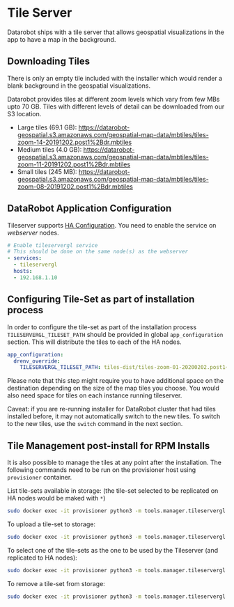# Tile Server

Datarobot ships with a tile server that allows geospatial visualizations in the app to have a map in the background.

## Downloading Tiles

There is only an empty tile included with the installer which would render a blank background in the geospatial visualizations.

Datarobot provides tiles at different zoom levels which vary from few MBs upto 70 GB. Tiles with different levels of detail can be downloaded from our S3 location.

  * Large tiles (69.1 GB): https://datarobot-geospatial.s3.amazonaws.com/geospatial-map-data/mbtiles/tiles-zoom-14-20191202.post1%2Bdr.mbtiles
  * Medium tiles (4.0 GB): https://datarobot-geospatial.s3.amazonaws.com/geospatial-map-data/mbtiles/tiles-zoom-11-20191202.post1%2Bdr.mbtiles
  * Small tiles (245 MB): https://datarobot-geospatial.s3.amazonaws.com/geospatial-map-data/mbtiles/tiles-zoom-08-20191202.post1%2Bdr.mbtiles

## DataRobot Application Configuration

Tileserver supports [HA Configuration](special-topics/ha-web-services.html). You need to enable the service on _webserver_ nodes.

```yaml
# Enable tileservergl service
# This should be done on the same node(s) as the webserver
- services:
  - tileservergl
  hosts:
  - 192.168.1.10

```

## Configuring Tile-Set as part of installation process

In order to configure the tile-set as part of the installation process `TILESERVERGL_TILESET_PATH` should be provided in global `app_configuration` section. This will distribute the tiles to each of the HA nodes.


```yaml
app_configuration:
  drenv_override:
    TILESERVERGL_TILESET_PATH: tiles-dist/tiles-zoom-01-20200202.post1+dr.mbtiles
```

Please note that this step might require you to have additional space on the destination depending on the size of the map tiles you choose. You would also need space for tiles on each instance running tileserver.

Caveat: if you are re-running installer for DataRobot cluster that had tiles installed before, it may not automatically switch to the new tiles. To switch to the new tiles, use the `switch` command in the next section.

## Tile Management post-install for RPM Installs

It is also possible to manage the tiles at any point after the installation. The following commands need to be run on the provisioner host using `provisioner` container.

List tile-sets available in storage: (the tile-set selected to be replicated on HA nodes would be maked with `*`)
```bash
sudo docker exec -it provisioner python3 -m tools.manager.tileservergl list
```

To upload a tile-set to storage:
```bash
sudo docker exec -it provisioner python3 -m tools.manager.tileservergl push --tileset <path/to/tileset>
```

To select one of the tile-sets as the one to be used by the Tileserver (and replicated to HA nodes):
```bash
sudo docker exec -it provisioner python3 -m tools.manager.tileservergl switch --tileset <tileset-name>
```

To remove a tile-set from storage:
```bash
sudo docker exec -it provisioner python3 -m tools.manager.tileservergl remove --tileset <tileset-name>
```
